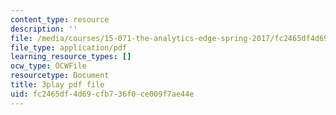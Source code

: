 ```yaml
---
content_type: resource
description: ''
file: /media/courses/15-071-the-analytics-edge-spring-2017/fc2465df4d69cfb736f0ce009f7ae44e_9i1sOSIccgw.pdf
file_type: application/pdf
learning_resource_types: []
ocw_type: OCWFile
resourcetype: Document
title: 3play pdf file
uid: fc2465df-4d69-cfb7-36f0-ce009f7ae44e
---
```

